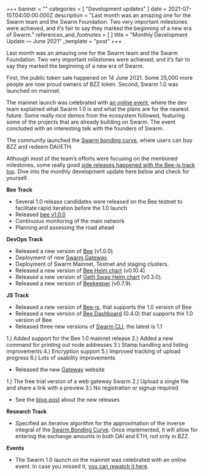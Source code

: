 +++
banner = ""
categories = [ "Development updates" ]
date = 2021-07-15T04:00:00.000Z
description = "Last month was an amazing one for the Swarm team and the Swarm Foundation. Two very important milestones were achieved, and it’s fair to say they marked the beginning of a new era of Swarm."
references_and_footnotes = [ ]
title = "Monthly Development Update — June 2021"
_template = "post"
+++


Last month was an amazing one for the Swarm team and the Swarm Foundation. Two very important milestones were achieved, and it’s fair to say they marked the beginning of a new era of Swarm.

First, the public token sale happened on 14 June 2021. Some 25,000 more people are now proud owners of BZZ token. Second, Swarm 1.0 was launched on mainnet.

The mainnet launch was celebrated with [an online event](https://www.youtube.com/watch?v=tjGky8BcWpw&list=PL6fQnFAjtuY9DhpZ9W0L8uIV9vz5vr34q), where the dev team explained what Swarm 1.0 is and what the plans are for the nearest future. Some really nice demos from the ecosystem followed, featuring some of the projects that are already building on Swarm. The event concluded with an interesting talk with the founders of Swarm.

The community launched the [Swarm bonding curve](https://bzz.exchange/), where users can buy BZZ and redeem DAI/ETH.

Although most of the team’s efforts were focusing on the mentioned milestones, some really good [side releases happened with the Bee-js track too](https://bit.ly/3xeQhu2). Dive into the monthly development update here below and check for yourself.

**Bee Track**

- Several 1.0 release candidates were released on the Bee testnet to facilitate rapid iteration before the 1.0 launch
- Released [bee v1.0.0](https://github.com/ethersphere/bee/releases/tag/v1.0.0)
- Continuous monitoring of the main network
- Planning and assessing the road ahead

**DevOps Track**

- Released a new version of [Bee](https://github.com/ethersphere/bee) (v1.0.0).
- Deployment of new [Swarm Gateway](https://gateway.ethswarm.org/).
- Deployment of Swarm Mainnet, Testnet and staging clusters.
- Released a new version of [Bee Helm chart](https://github.com/ethersphere/helm/tree/master/charts/bee) (v0.10.4).
- Released a new version of [Geth Swap Helm chart](https://github.com/ethersphere/helm/tree/master/charts/geth-swap) (v0.3.0).
- Released a new version of [Beekeeper](https://github.com/ethersphere/beekeeper) (v0.7.9).

**JS Track**

- Released a new version of [Bee-js](https://github.com/ethersphere/bee-js), that supports the 1.0 version of Bee
- Released a new version of [Bee Dashboard](https://github.com/ethersphere/bee-dashboard) (0.4.0) that supports the 1.0 version of Bee
- Released three new versions of [Swarm CLI](https://github.com/ethersphere/swarm-cli), the latest is 1.1

1\.) Added support for the Bee 1.0 mainnet release
2\.) Added a new command for printing out node addresses
3\.) Stamp handling and listing improvements
4\.) Encryption support
5\.) Improved tracking of upload progress
6\.) Lots of usability improvements

- Released the new [Gateway](https://gateway.ethswarm.org/) website

1\.) The free trial version of a web gateway Swarm
2\.) Upload a single file and share a link with a preview
3\.) No registration or signup required

- See the [blog post](https://medium.com/ethereum-swarm/swarm-1-0-js-team-updates-ec9fd29103a5) about the new releases

**Research Track**

- Specified an iterative algorithm for the approximation of the inverse integral of the [Swarm Bonding Curve](https://bzz.exchange/). Once implemented, it will allow for entering the exchange amounts in both DAI and ETH, not only in BZZ.

**Events**

- The Swarm 1.0 launch on the mainnet was celebrated with an online event. In case you missed it, [you can rewatch it here](https://www.youtube.com/watch?v=tjGky8BcWpw&list=PL6fQnFAjtuY9DhpZ9W0L8uIV9vz5vr34q&ab_channel=EthereumSwarm).
